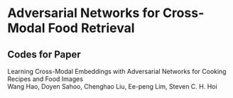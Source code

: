 # Adversarial Networks for Cross-Modal Food Retrieval
## Codes for Paper  
Learning Cross-Modal Embeddings with Adversarial Networks for Cooking Recipes and Food Images  
Wang Hao, Doyen Sahoo, Chenghao Liu, Ee-peng Lim, Steven C. H. Hoi
